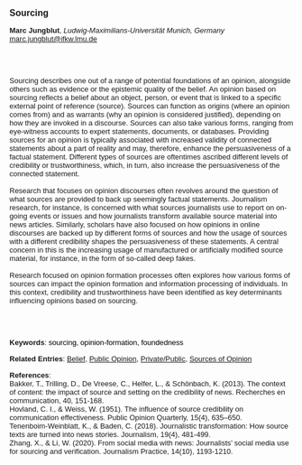 <!DOCTYPE html><html lang="en"><head><title="Sourcing"></head>
<body><p><font face="Poppins, Calibri, sans-serif" size="3"><b>Sourcing</b></font></p>
<p><font face="Poppins, Calibri, sans-serif" size="2"><b>Marc Jungblut</b>, <i>Ludwig-Maximilians-Universität Munich, Germany</i><br><a href="mailto:marc.jungblut@ifkw.lmu.de" target="blank">marc.jungblut@ifkw.lmu.de</a></font></p>
<p><font face="Poppins, Calibri, sans-serif" size="2"><br><br><br>Sourcing describes one out of a range of potential foundations of an opinion, alongside others such as evidence or the epistemic quality of the belief. An opinion based on sourcing reflects a belief about an object, person, or event that is linked to a specific external point of reference (source). Sources can function as origins (where an opinion comes from) and as warrants (why an opinion is considered justified), depending on how they are invoked in a discourse. Sources can also take various forms, ranging from eye-witness accounts to expert statements, documents, or databases. Providing sources for an opinion is typically associated with increased validity of connected statements about a part of reality and may, therefore, enhance the persuasiveness of a factual statement. Different types of sources are oftentimes ascribed different levels of credibility or trustworthiness, which, in turn, also increase the persuasiveness of the connected statement.<br><br>Research that focuses on opinion discourses often revolves around the question of what sources are provided to back up seemingly factual statements. Journalism research, for instance, is concerned with what sources journalists use to report on on-going events or issues and how journalists transform available source material into news articles. Similarly, scholars have also focused on how opinions in online discourses are backed up by different forms of sources and how the usage of sources with a different credibility shapes the persuasiveness of these statements. A central concern in this is the increasing usage of manufactured or artificially modified source material, for instance, in the form of so-called deep fakes.<br><br>Research focused on opinion formation processes often explores how various forms of sources can impact the opinion formation and information processing of individuals. In this context, credibility and trustworthiness have been identified as key determinants influencing opinions based on sourcing.<br><br><br><br></font></p>
<p><font face="Poppins, Calibri, sans-serif" size="2"><b>Keywords</b>: </span></span></font></font></span></font><font color="#000000"><span style="text-decoration: none"><font face="calibri, sans-serif"><font size="2" style="font-size: 10pt"><span style="letter-spacing: -0.1pt"><span lang="en-gb">s</span></span></font></font></span></font><font color="#000000"><span style="text-decoration: none"><font face="calibri, sans-serif"><font size="2" style="font-size: 10pt"><span style="letter-spacing: -0.1pt"><span lang="en-gb">ourcing, opinion-formation, foundedness</span></span></font></font></span></font></font></p>
<p><font face="Poppins, Calibri, sans-serif" size="2"><b>Related Entries</b>: <a href="./belief.html">Belief</a>, <a href="./public-opinion.html">Public Opinion</a>, <a href="./private-public.html">Private/Public</a>, <a href="./sources-of-opinion.html">Sources of Opinion</a></font></p>
<p><font face="Poppins, Calibri, sans-serif" size="2"><b>References</b>:<br>Bakker, T., Trilling, D., De Vreese, C., Helfer, L., &amp; Schönbach, K. (2013). The context of content: the impact of source and setting on the credibility of news. Recherches en communication, 40, 151-168.<br>Hovland, C. I., &amp; Weiss, W. (1951). The influence of source credibility on communication effectiveness. Public Opinion Quarterly, 15(4), 635–650.<br>Tenenboim-Weinblatt, K., &amp; Baden, C. (2018). Journalistic transformation: How source texts are turned into news stories. Journalism, 19(4), 481-499.<br>Zhang, X., &amp; Li, W. (2020). From social media with news: Journalists’ social media use for sourcing and verification. Journalism Practice, 14(10), 1193-1210.</font></p>
</body>